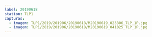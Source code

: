 ```yaml
---
label: 20190618
station: TLP1
capturas:
  - imagem: TLP1/2019/201906/20190618/M20190619_023306_TLP_1P.jpg
  - imagem: TLP1/2019/201906/20190618/M20190619_041825_TLP_1P.jpg
---
```

